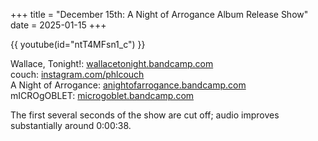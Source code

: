 +++
title = "December 15th: A Night of Arrogance Album Release Show"
date = 2025-01-15
+++

{{ youtube(id="ntT4MFsn1_c") }}

<!-- more -->

Wallace, Tonight!: [wallacetonight.bandcamp.com](https://wallacetonight.bandcamp.com)<br>
couch: [instagram.com/phlcouch](https://instagram.com/phlcouch)<br>
A Night of Arrogance: [anightofarrogance.bandcamp.com](https://anightofarrogance.bandcamp.com)<br>
mICROgOBLET: [microgoblet.bandcamp.com](https://microgoblet.bandcamp.com)

The first several seconds of the show are cut off; audio improves substantially around 0:00:38.
